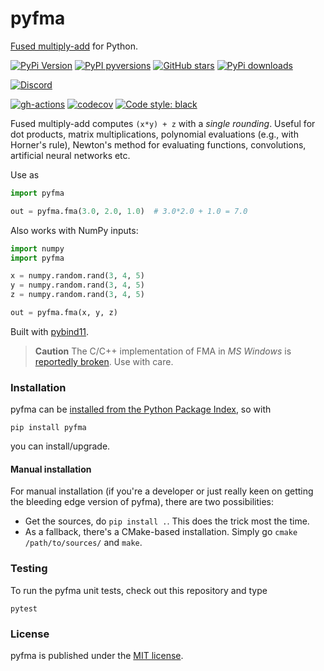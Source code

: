 # pyfma

[Fused multiply-add](https://en.wikipedia.org/wiki/Multiply%E2%80%93accumulate_operation#Fused_multiply%E2%80%93add)
for Python.

[![PyPi Version](https://img.shields.io/pypi/v/pyfma.svg?style=flat-square)](https://pypi.org/project/pyfma)
[![PyPI pyversions](https://img.shields.io/pypi/pyversions/pyfma.svg?style=flat-square)](https://pypi.org/pypi/pyfma/)
[![GitHub stars](https://img.shields.io/github/stars/nschloe/pyfma.svg?style=flat-square&logo=github&label=Stars&logoColor=white)](https://github.com/nschloe/pyfma)
[![PyPi downloads](https://img.shields.io/pypi/dm/pyfma.svg?style=flat-square)](https://pypistats.org/packages/pyfma)

[![Discord](https://img.shields.io/static/v1?logo=discord&label=chat&message=on%20discord&color=7289da&style=flat-square)](https://discord.gg/hnTJ5MRX2Y)

[![gh-actions](https://img.shields.io/github/workflow/status/nschloe/pyfma/ci?style=flat-square)](https://github.com/nschloe/pyfma/actions?query=workflow%3Aci)
[![codecov](https://img.shields.io/codecov/c/github/nschloe/pyfma.svg?style=flat-square)](https://codecov.io/gh/nschloe/pyfma)
[![Code style: black](https://img.shields.io/badge/code%20style-black-000000.svg?style=flat-square)](https://github.com/psf/black)

Fused multiply-add computes `(x*y) + z` with a _single rounding_. Useful for dot
products, matrix multiplications, polynomial evaluations (e.g., with Horner's rule),
Newton's method for evaluating functions, convolutions, artificial neural networks etc.

Use as
```python
import pyfma

out = pyfma.fma(3.0, 2.0, 1.0)  # 3.0*2.0 + 1.0 = 7.0
```
Also works with NumPy inputs:
```python
import numpy
import pyfma

x = numpy.random.rand(3, 4, 5)
y = numpy.random.rand(3, 4, 5)
z = numpy.random.rand(3, 4, 5)

out = pyfma.fma(x, y, z)
```

Built with [pybind11](https://github.com/pybind/pybind11).

> **Caution**
> The C/C++ implementation of FMA in *MS Windows* is [reportedly
> broken](https://bugs.python.org/msg312480). Use with care.

### Installation

pyfma can be [installed from the Python Package
Index](https://pypi.python.org/pypi/pyfma/), so with
```
pip install pyfma
```
you can install/upgrade.

#### Manual installation

For manual installation (if you're a developer or just really keen on getting the
bleeding edge version of pyfma), there are two possibilities:

 * Get the sources, do `pip install .`. This does the trick most the time.
 * As a fallback, there's a CMake-based installation. Simply go `cmake
   /path/to/sources/` and `make`.

### Testing

To run the pyfma unit tests, check out this repository and type
```
pytest
```

### License
pyfma is published under the [MIT license](https://en.wikipedia.org/wiki/MIT_License).
